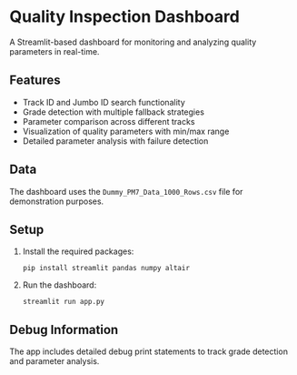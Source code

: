 # Quality Inspection Dashboard

A Streamlit-based dashboard for monitoring and analyzing quality parameters in real-time.

## Features

- Track ID and Jumbo ID search functionality
- Grade detection with multiple fallback strategies
- Parameter comparison across different tracks
- Visualization of quality parameters with min/max range
- Detailed parameter analysis with failure detection

## Data

The dashboard uses the `Dummy_PM7_Data_1000_Rows.csv` file for demonstration purposes.

## Setup

1. Install the required packages:
   ```
   pip install streamlit pandas numpy altair
   ```

2. Run the dashboard:
   ```
   streamlit run app.py
   ```

## Debug Information

The app includes detailed debug print statements to track grade detection and parameter analysis.

